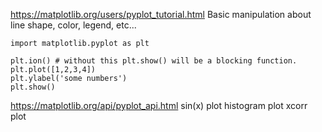 https://matplotlib.org/users/pyplot_tutorial.html
Basic manipulation about line shape, color, legend, etc...
```
import matplotlib.pyplot as plt

plt.ion() # without this plt.show() will be a blocking function.
plt.plot([1,2,3,4])
plt.ylabel('some numbers')
plt.show()
```

https://matplotlib.org/api/pyplot_api.html
sin(x) plot
histogram plot
xcorr plot
